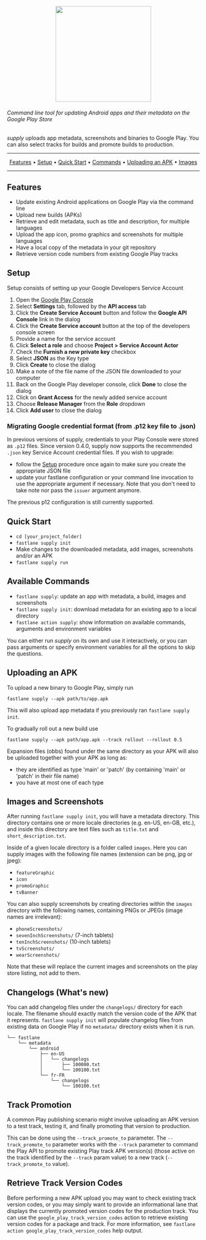 <p align="center">
  <img src="/img/actions/supply.png" width="250">
</p>

###### Command line tool for updating Android apps and their metadata on the Google Play Store

_supply_ uploads app metadata, screenshots and binaries to Google Play. You can also select tracks for builds and promote builds to production.

-------

<p align="center">
    <a href="#features">Features</a> &bull;
    <a href="#setup">Setup</a> &bull;
    <a href="#quick-start">Quick Start</a> &bull;
    <a href="#available-commands">Commands</a> &bull;
    <a href="#uploading-an-apk">Uploading an APK</a> &bull;
    <a href="#images-and-screenshots">Images</a>
</p>

-------

## Features
- Update existing Android applications on Google Play via the command line
- Upload new builds (APKs)
- Retrieve and edit metadata, such as title and description, for multiple languages
- Upload the app icon, promo graphics and screenshots for multiple languages
- Have a local copy of the metadata in your git repository
- Retrieve version code numbers from existing Google Play tracks


## Setup

Setup consists of setting up your Google Developers Service Account

1. Open the [Google Play Console](https://play.google.com/apps/publish/)
1. Select **Settings** tab, followed by the **API access** tab
1. Click the **Create Service Account** button and follow the **Google API Console** link in the dialog
1. Click the **Create Service account** button at the top of the developers console screen
1. Provide a name for the service account
1. Click **Select a role** and choose **Project > Service Account Actor**
1. Check the **Furnish a new private key** checkbox
1. Select **JSON** as the Key type
1. Click **Create** to close the dialog
1. Make a note of the file name of the JSON file downloaded to your computer
1. Back on the Google Play developer console, click **Done** to close the dialog
1. Click on **Grant Access** for the newly added service account
1. Choose **Release Manager** from the **Role** dropdown
1. Click **Add user** to close the dialog

### Migrating Google credential format (from .p12 key file to .json)

In previous versions of supply, credentials to your Play Console were stored as `.p12` files. Since version 0.4.0, supply now supports the recommended `.json` key Service Account credential files. If you wish to upgrade:

- follow the <a href="#setup">Setup</a> procedure once again to make sure you create the appropriate JSON file
- update your fastlane configuration or your command line invocation to use the appropriate argument if necessary.
  Note that you don't need to take note nor pass the `issuer` argument anymore.


The previous p12 configuration is still currently supported.


## Quick Start

- `cd [your_project_folder]`
- `fastlane supply init`
- Make changes to the downloaded metadata, add images, screenshots and/or an APK
- `fastlane supply run`

## Available Commands

- `fastlane supply`: update an app with metadata, a build, images and screenshots
- `fastlane supply init`: download metadata for an existing app to a local directory
- `fastlane action supply`: show information on available commands, arguments and environment variables

You can either run _supply_ on its own and use it interactively, or you can pass arguments or specify environment variables for all the options to skip the questions.

## Uploading an APK

To upload a new binary to Google Play, simply run

```no-highlight
fastlane supply --apk path/to/app.apk
```

This will also upload app metadata if you previously ran `fastlane supply init`.

To gradually roll out a new build use

```no-highlight
fastlane supply --apk path/app.apk --track rollout --rollout 0.5
```

Expansion files (obbs) found under the same directory as your APK will also be uploaded together with your APK as long as:

- they are identified as type 'main' or 'patch' (by containing 'main' or 'patch' in their file name)
- you have at most one of each type

## Images and Screenshots

After running `fastlane supply init`, you will have a metadata directory. This directory contains one or more locale directories (e.g. en-US, en-GB, etc.), and inside this directory are text files such as `title.txt` and `short_description.txt`.

Inside of a given locale directory is a folder called `images`. Here you can supply images with the following file names (extension can be png, jpg or jpeg):

- `featureGraphic`
- `icon`
- `promoGraphic`
- `tvBanner`

You can also supply screenshots by creating directories within the `images` directory with the following names, containing PNGs or JPEGs (image names are irrelevant):

- `phoneScreenshots/`
- `sevenInchScreenshots/` (7-inch tablets)
- `tenInchScreenshots/` (10-inch tablets)
- `tvScreenshots/`
- `wearScreenshots/`

Note that these will replace the current images and screenshots on the play store listing, not add to them.

## Changelogs (What's new)

You can add changelog files under the `changelogs/` directory for each locale. The filename should exactly match the version code of the APK that it represents. `fastlane supply init` will populate changelog files from existing data on Google Play if no `metadata/` directory exists when it is run.

```no-highlight
└── fastlane
    └── metadata
        └── android
            ├── en-US
            │   └── changelogs
            │       ├── 100000.txt
            │       └── 100100.txt
            └── fr-FR
                └── changelogs
                    └── 100100.txt
```

## Track Promotion

A common Play publishing scenario might involve uploading an APK version to a test track, testing it, and finally promoting that version to production.

This can be done using the `--track_promote_to` parameter.  The `--track_promote_to` parameter works with the `--track` parameter to command the Play API to promote existing Play track APK version(s) (those active on the track identified by the `--track` param value) to a new track (`--track_promote_to` value).

## Retrieve Track Version Codes

Before performing a new APK upload you may want to check existing track version codes, or you may simply want to provide an informational lane that displays the currently promoted version codes for the production track. You can use the `google_play_track_version_codes` action to retrieve existing version codes for a package and track. For more information, see `fastlane action google_play_track_version_codes` help output.

